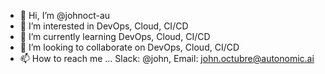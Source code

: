 - 👋 Hi, I’m @johnoct-au
- 👀 I’m interested in DevOps, Cloud, CI/CD
- 🌱 I’m currently learning DevOps, Cloud, CI/CD
- 💞️ I’m looking to collaborate on DevOps, Cloud, CI/CD
- 📫 How to reach me ... Slack: @john, Email: john.octubre@autonomic.ai

<!---
johnoct-au/johnoct-au is a ✨ special ✨ repository because its `README.md` (this file) appears on your GitHub profile.
You can click the Preview link to take a look at your changes.
--->
